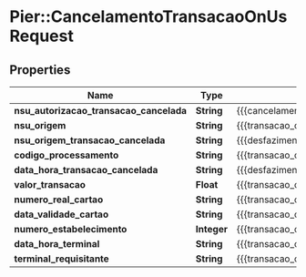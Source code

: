 # Pier::CancelamentoTransacaoOnUsRequest

## Properties
Name | Type | Description | Notes
------------ | ------------- | ------------- | -------------
**nsu_autorizacao_transacao_cancelada** | **String** | {{{cancelamento_transacao_on_us_request_nsu_autorizacao_transacao_cancelada_value}}} | 
**nsu_origem** | **String** | {{{transacao_on_us_request_nsu_origem_value}}} | 
**nsu_origem_transacao_cancelada** | **String** | {{{desfazimento_transacao_on_us_request_nsu_origem_transacao_cancelada_value}}} | 
**codigo_processamento** | **String** | {{{transacao_on_us_request_codigo_processamento_value}}} | 
**data_hora_transacao_cancelada** | **String** | {{{desfazimento_transacao_on_us_request_data_hora_transacao_cancelada_value}}} | 
**valor_transacao** | **Float** | {{{transacao_on_us_request_valor_transacao_value}}} | 
**numero_real_cartao** | **String** | {{{transacao_on_us_request_numero_real_cartao_value}}} | 
**data_validade_cartao** | **String** | {{{transacao_on_us_request_data_validade_cartao_value}}} | 
**numero_estabelecimento** | **Integer** | {{{transacao_on_us_request_numero_estabelecimento_value}}} | 
**data_hora_terminal** | **String** | {{{transacao_on_us_request_data_hora_terminal_value}}} | 
**terminal_requisitante** | **String** | {{{transacao_on_us_request_terminal_requisitante_value}}} | 



